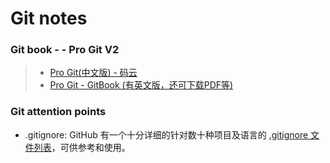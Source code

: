 # Git notes

### Git book - -  Pro Git V2

> * [Pro Git(中文版) - 码云](https://gitee.com/progit/)
> * [Pro Git - GitBook (有英文版，还可下载PDF等)](https://git-scm.com/book/zh/v2)

### Git attention points

* .gitignore: GitHub 有一个十分详细的针对数十种项目及语言的 [.gitignore 文件列表](https://github.com/github/gitignore)，可供参考和使用。

